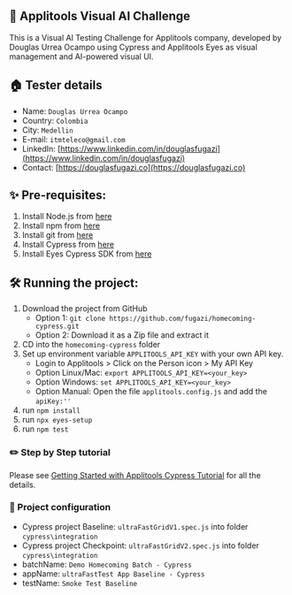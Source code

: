## 👋 Applitools Visual AI Challenge
This is a Visual AI Testing Challenge for Applitools company, developed by Douglas Urrea Ocampo using Cypress and Applitools Eyes as visual management and AI-powered visual UI.

## 🏠 Tester details
* Name: `Douglas Urrea Ocampo`
* Country: `Colombia`
* City: `Medellin`
* E-mail: `itmteleco@gmail.com`
* LinkedIn: [https://www.linkedin.com/in/douglasfugazi](https://www.linkedin.com/in/douglasfugazi)
* Contact: [https://douglasfugazi.co](https://douglasfugazi.co)

## ✨ Pre-requisites:
1. Install Node.js from [here](https://nodejs.org/en/)
2. Install npm from [here](https://www.npmjs.com)
3. Install git from [here](https://git-scm.com)
4. Install Cypress from [here](https://www.cypress.io)
5. Install Eyes Cypress SDK from [here](https://www.npmjs.com/package/@applitools/eyes-cypress)

## 🛠️ Running the project:
1. Download the project from GitHub
    * Option 1: `git clone https://github.com/fugazi/homecoming-cypress.git`
    * Option 2: Download it as a Zip file and extract it
2. CD into the `homecoming-cypress` folder
3. Set up environment variable `APPLITOOLS_API_KEY` with your own API key.
    * Login to Applitools > Click on the Person icon > My API Key
    * Option Linux/Mac: `export APPLITOOLS_API_KEY=<your_key>`
    * Option Windows: `set APPLITOOLS_API_KEY=<your_key>`
    * Option Manual: Open the file `applitools.config.js` and add the `apiKey:''`
4. run `npm install`
5. run `npx eyes-setup`
6. run `npm test`

### ✏️ Step by Step tutorial

Please see [Getting Started with Applitools Cypress Tutorial](https://applitools.com/tutorials/cypress.html#running-tests-with-applitools) for all the details.

### 🚴 Project configuration
* Cypress project Baseline: `ultraFastGridV1.spec.js` into folder `cypress\integration`
* Cypress project Checkpoint: `ultraFastGridV2.spec.js` into folder `cypress\integration`
* batchName: `Demo Homecoming Batch - Cypress`
* appName: `ultraFastTest App Baseline - Cypress`
* testName: `Smoke Test Baseline`